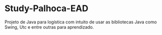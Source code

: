 # Study-Palhoca-EAD
Projeto de Java para logística com intuito de usar as bibliotecas Java como Swing, Utc e entre outras para aprendizado.
